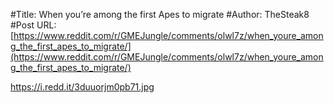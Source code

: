 #Title: When you’re among the first Apes to migrate
#Author: TheSteak8
#Post URL: [https://www.reddit.com/r/GMEJungle/comments/olwl7z/when_youre_among_the_first_apes_to_migrate/](https://www.reddit.com/r/GMEJungle/comments/olwl7z/when_youre_among_the_first_apes_to_migrate/)


https://i.redd.it/3duuorjm0pb71.jpg